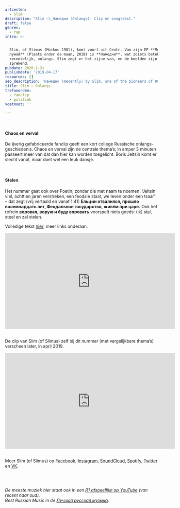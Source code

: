 ```yaml
---
artiesten:
  - Slim
description: "Slim –\_Намедни (Onlangs). Clip en songtekst."
draft: false
genres:
  - rap
intro: >-


  Slim, of Slimus (Moskou 1981), komt voort uit Centr. Van zijn EP **Место под
  луной** (Plaats onder de maan, 2018) is **Намедни**, wat zoiets betekent als:
  recentelijk, onlangs. Slim zegt er het zijne van, en de beelden zijn ook
  sprekend.  
pubdate: 2020-1-31
publishdate: '2019-04-17'
resources: []
seo_description: 'Намедни (Recently) by Slim, one of the pioneers of Russian rap.'
title: Slim – Onlangs
trefwoorden:
  - fanclip
  - politiek
voetnoot: ''

---
```


<br/>

#### Chaos en verval
De ijverig gefabriceerde fanclip geeft een kort college Russische onlangs-geschiedenis. Chaos en verval zijn de centrale thema’s; in amper 3 minuten passeert meer van dat dan hier kan worden toegelicht. Boris Jeltsin komt er slecht vanaf, maar doet wel een leuk dansje.

<br/>

#### Stelen

Het nummer gaat ook over Poetin, zonder die met naam te noemen: ‘Jeltsin viel, achttien jaren verstreken, een feodale staat, we leven onder een tsaar’ – dat zegt (vrij vertaald en vanaf 1:41) **Ельцин отвалился, прошло восемнадцать лет, Феодальное государство, живём при царе.** Ook het refrein **воровал, ворую и буду воровать** voorspelt niets goeds: (ik) stal, steel en zal stelen.

Volledige tekst [hier](https://text-lyrics.ru/s/slim/10737-slimus-namedni-text-pesni.html); meer links onderaan.

 <iframe width="560" height="315" src="https://www.youtube.com/embed/O_z59dXqOJk" frameborder="0" allow="accelerometer; autoplay; encrypted-media; gyroscope; picture-in-picture" allowfullscreen></iframe>

<br/>
<br/>

De clip van Slim (of Slimus) zelf bij dit nummer (met vergelijkbare thema’s) verscheen later, in april 2019.

<iframe width="560" height="315" src="https://www.youtube.com/embed/jzoGQFAQP6U" frameborder="0" allow="accelerometer; autoplay; encrypted-media; gyroscope; picture-in-picture" allowfullscreen></iframe>

<br/>
<br/>


Meer Slim (of Slimus) op [Facebook](facebook.com/SlimusPage), [Instagram](instagram.com/Slimus), [SoundCloud](soundcloud.com/Slimstvo), [Spotify](https://open.spotify.com/artist/0Etr2CvTxXjbeZ55CLmAF6?si=g1-xmWxhQ--CZWpYA7uOMA), [Twitter](twitter.com/Slimstvo ) en [VK]( vk.com/Slim_official).

<br/>
<br/>


*De meeste muziek hier staat ook in een [R1 afspeellijst op YouTube](https://www.youtube.com/playlist?list=PLeE-zqOrSLhxfIpK2vuUJNCKSzyVBi0yM) (van recent naar oud).* <br/>
*Best Russian Music in de [Лучшая русская музыка](https://www.youtube.com/playlist?list=PLeE-zqOrSLhxTFYDvlwUu4hYby9DojwoD).*

